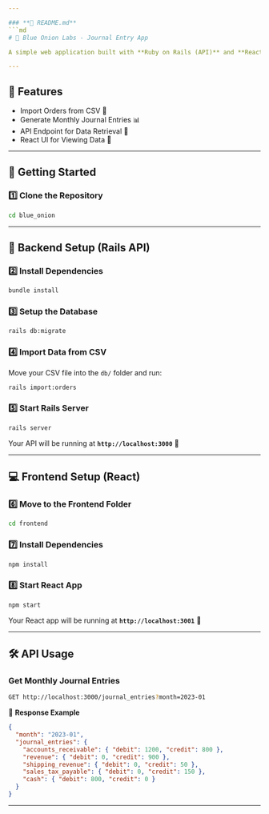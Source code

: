 ```yaml
---

### **📄 README.md**
```md
# 🧾 Blue Onion Labs - Journal Entry App

A simple web application built with **Ruby on Rails (API)** and **React (Frontend)** to generate **monthly journal entries** for accounting based on CSV order data.

---
```


## **📌 Features**

- Import Orders from CSV 📂
- Generate Monthly Journal Entries 📊
- API Endpoint for Data Retrieval 🔗
- React UI for Viewing Data 🎨

---

## **🚀 Getting Started**

### **1️⃣ Clone the Repository**

```sh
cd blue_onion
```

---

## **📌 Backend Setup (Rails API)**

### **2️⃣ Install Dependencies**

```sh
bundle install
```

### **3️⃣ Setup the Database**

```sh
rails db:migrate
```

### **4️⃣ Import Data from CSV**

Move your CSV file into the `db/` folder and run:

```sh
rails import:orders
```

### **5️⃣ Start Rails Server**

```sh
rails server
```

Your API will be running at **`http://localhost:3000`** 🎉

---

## **💻 Frontend Setup (React)**

### **6️⃣ Move to the Frontend Folder**

```sh
cd frontend
```

### **7️⃣ Install Dependencies**

```sh
npm install
```

### **8️⃣ Start React App**

```sh
npm start
```

Your React app will be running at **`http://localhost:3001`** 🚀

---

## **🛠️ API Usage**

### **Get Monthly Journal Entries**

```sh
GET http://localhost:3000/journal_entries?month=2023-01
```

📌 **Response Example**

```json
{
  "month": "2023-01",
  "journal_entries": {
    "accounts_receivable": { "debit": 1200, "credit": 800 },
    "revenue": { "debit": 0, "credit": 900 },
    "shipping_revenue": { "debit": 0, "credit": 50 },
    "sales_tax_payable": { "debit": 0, "credit": 150 },
    "cash": { "debit": 800, "credit": 0 }
  }
}
```

---
